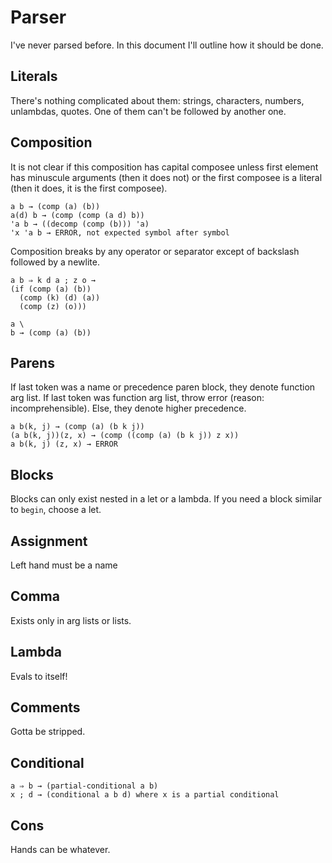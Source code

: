 # Parser

I've never parsed before. In this document I'll outline how it should be done.

## Literals

There's nothing complicated about them: strings, characters, numbers, unlambdas, quotes. One of them can't be followed by another one.

## Composition

It is not clear if this composition has capital composee unless first element has minuscule arguments (then it does not) or the first composee is a literal (then it does, it is the first composee).

```
a b → (comp (a) (b))
a(d) b → (comp (comp (a d) b))
'a b → ((decomp (comp (b))) 'a)
'x 'a b → ERROR, not expected symbol after symbol
```

Composition breaks by any operator or separator except of backslash followed by a newlite.

```
a b ⇒ k d a ; z o →
(if (comp (a) (b))
  (comp (k) (d) (a))
  (comp (z) (o)))

a \
b → (comp (a) (b))
```

## Parens

If last token was a name or precedence paren block, they denote function arg list. If last token was function arg list, throw error (reason: incomprehensible). Else, they denote higher precedence.

```
a b(k, j) → (comp (a) (b k j))
(a b(k, j))(z, x) → (comp ((comp (a) (b k j)) z x))
a b(k, j) (z, x) → ERROR
```

## Blocks

Blocks can only exist nested in a let or a lambda. If you need a block similar to `begin`, choose a let.

## Assignment

Left hand must be a name

## Comma

Exists only in arg lists or lists.

## Lambda

Evals to itself!

## Comments

Gotta be stripped.

## Conditional

```
a ⇒ b → (partial-conditional a b)
x ; d → (conditional a b d) where x is a partial conditional
```

## Cons

Hands can be whatever.

